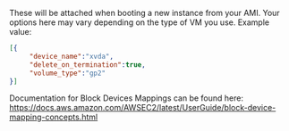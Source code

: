 <!-- Code generated from the comments of the BlockDevice struct in builder/amazon/common/block_device.go; DO NOT EDIT MANUALLY -->
These will be attached when booting a new instance from your AMI. Your
options here may vary depending on the type of VM you use. Example value:

``` json
[{
     "device_name":"xvda",
     "delete_on_termination":true,
     "volume_type":"gp2"
}]
```
Documentation for Block Devices Mappings can be found here:
https://docs.aws.amazon.com/AWSEC2/latest/UserGuide/block-device-mapping-concepts.html
